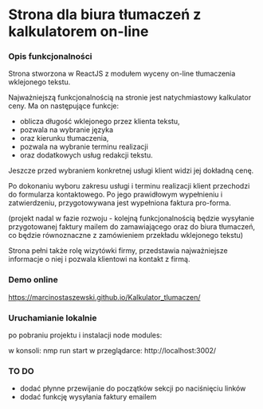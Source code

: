 # Strona dla biura tłumaczeń z kalkulatorem on-line 

### Opis funkcjonalności

Strona stworzona w ReactJS z modułem wyceny on-line tłumaczenia wklejonego tekstu.

Najważniejszą funkcjonalnością na stronie jest natychmiastowy kalkulator ceny.
Ma on następujące funkcje:
* oblicza długość wklejonego przez klienta tekstu,
* pozwala na wybranie języka
* oraz kierunku tłumaczenia,
* pozwala na wybranie terminu realizacji
* oraz dodatkowych usług redakcji tekstu.

Jeszcze przed wybraniem konkretnej usługi klient widzi jej dokładną cenę. 

Po dokonaniu wyboru zakresu usługi i terminu realizacji klient przechodzi do formularza kontaktowego.
Po jego prawidłowym wypełnieniu i zatwierdzeniu, przygotowywana jest wypełniona faktura pro-forma.

(projekt nadal w fazie rozwoju - kolejną funkcjonalnością będzie wysyłanie przygotowanej faktury mailem do zamawiającego oraz do biura tłumaczeń, co będzie równoznaczne z zamówieniem przekładu wklejonego tekstu)

Strona pełni także rolę wizytówki firmy, przedstawia najważniejsze informacje o niej i pozwala klientowi na kontakt z firmą. 

### Demo online

https://marcinostaszewski.github.io/Kalkulator_tlumaczen/

### Uruchamianie lokalnie
po pobraniu projektu i instalacji node modules:

w konsoli:      nmp run start
w przeglądarce: http://localhost:3002/

### TO DO 

* dodać płynne przewijanie do początków sekcji po naciśnięciu linków
* dodać funkcję wysyłania faktury emailem 

